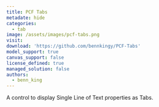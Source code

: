```yaml
---
title: PCF Tabs
metadate: hide
categories:
  - tab
image: /assets/images/pcf-tabs.png
visit: 
download: 'https://github.com/bennkingy/PCF-Tabs'
model_support: true
canvas_support: false
license_defined: true
managed_solution: false
authors:
  - benn_king
---
```

A control to display Single Line of Text properties as Tabs.
